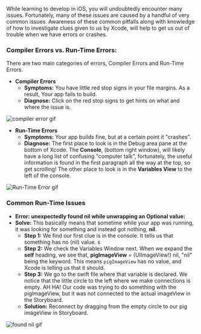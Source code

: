 While learning to develop in iOS, you will undoubtedly encounter many issues. Fortunately, many of these issues are caused by a handful of very common issues. Awareness of these common pitfalls along with knowledge of how to investigate clues given to us by Xcode, will help to get us out of trouble when we have errors or crashes.

### Compiler Errors vs. Run-Time Errors:

There are two main categories of errors, Compiler Errors and Run-Time Errors.

- **Compiler Errors**
   - **Symptoms:** You have little red stop signs in your file margins. As a result, Your app fails to build.
   - **Diagnose:** Click on the red stop signs to get hints on what and where the issue is.  

![compiler error gif](http://i.imgur.com/AsNRYvx.gif) 

- **Run-Time Errors**
   - **Symptoms:** Your app builds fine, but at a certain point it "crashes".
   - **Diagnose:** The first place to look is in the Debug area pane at the bottom of Xcode. The **Console**, (bottom right window), will likely have a long list of confusing "computer talk", fortunately, the useful information is found in the first paragraph all the way at the top, so get scrolling! The other place to look is in the **Variables View** to the left of the console.

![Run-Time Error gif](http://i.imgur.com/nciIGwV.gif) 

### Common Run-Time Issues

- **Error: unexpectedly found nil while unwrapping an Optional value:**
- **Solve:** This basically means that sometime while your app was running, it was looking for something and instead got nothing, **nil**.
   - **Step 1:** We find our first clue is in the console. It tells us that something has no (nil) value. s
   - **Step 2:** We check the Variables Window next. When we expand the **self** heading, we see that, **pigImageView** = (UIImageView!) nil, "nil" being the keyword. This means ``pigImageView`` has no value, and Xcode is telling us that it should.
   - **Step 3:** We go to the swift file where that variable is declared. We notice that the little circle to the left where we make connections is empty. AH HA! Our code was trying to do something with the pigImageView, but it was not connected to the actual imageView in the Storyboard.
   - **Solution:** Reconnect by dragging from the empty circle to our pig imageView in Storyboard.  

![found nil gif](http://i.imgur.com/Z8oTiXy.gif)
